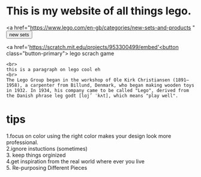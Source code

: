 <html>

<head>
  <title>
    dylans lego
  </title>
</head>

<body>
  <h1 class = "page-title"> This is my website of all things lego.</h1>
  
  <a href="https://www.lego.com/en-gb/categories/new-sets-and-products " <button class="button-primary"> new sets</button> </a> 

 <a href='https://scratch.mit.edu/projects/953300499/embed'<button class="button-primary"> lego scrach game</button> </a>
  <p>
  <p>
    
    
     
    <br>
    this is a paragraph on lego cool eh
    <br>
    The Lego Group began in the workshop of Ole Kirk Christiansen (1891–1958), a carpenter from Billund, Denmark, who began making wooden toys in 1932. In 1934, his company came to be called "Lego", derived from the Danish phrase leg godt [lɑjˀ ˈkʌt], which means "play well".

  <h1> tips </h1>

  <p> 1.focus on color using the right color makes your design look more professional.
    <br> 2.ignore instuctions (sometimes)
    <br> 3. keep things orginized
    <br> 4.get inspiration from the real world where ever you live
    <br> 5. Re-purposing Different Pieces

</body>

</html>
